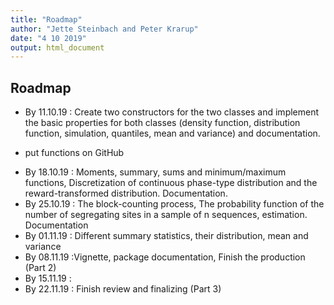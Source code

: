 ```yaml
---
title: "Roadmap"
author: "Jette Steinbach and Peter Krarup"
date: "4 10 2019"
output: html_document
---
```


## Roadmap

* By 11.10.19 : Create two constructors for the two classes and implement the basic properties for both classes (density function, distribution function, simulation, quantiles, mean and variance) and documentation.
 - put functions on GitHub
* By 18.10.19 : Moments, summary, sums and minimum/maximum functions, Discretization of continuous phase-type distribution and the reward-transformed distribution. Documentation.
* By 25.10.19 : The block-counting process, The probability function of the number of segregating sites in a sample of n sequences, estimation. Documentation
* By 01.11.19 : Different summary statistics, their distribution, mean and variance 
* By 08.11.19 :Vignette, package documentation, Finish the production (Part 2)
* By 15.11.19 : 
* By 22.11.19 : Finish review and finalizing (Part 3)

